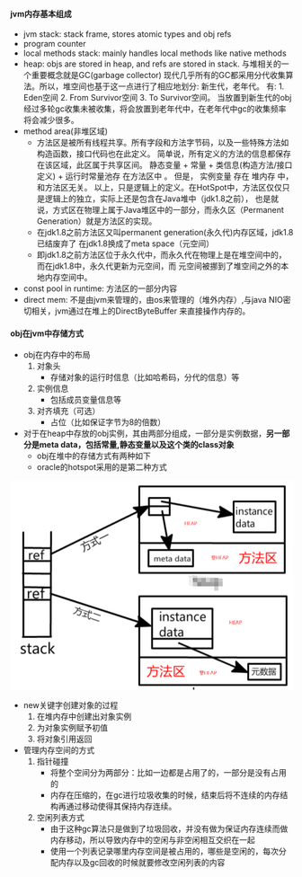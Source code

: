 #### jvm内存基本组成
* jvm stack: stack frame, stores atomic types and obj refs
* program counter
* local methods stack: mainly handles local methods like native methods
* heap: objs are stored in heap, and refs are stored in stack. 与堆相关的一个重要概念就是GC(garbage collector)
    现代几乎所有的GC都采用分代收集算法。所以，堆空间也基于这一点进行了相应地划分: 新生代，老年代。
    有: 1. Eden空间 2. From Survivor空间 3. To Survivor空间。
    当放置到新生代的obj经过多轮gc收集未被收集，将会放置到老年代中，在老年代中gc的收集频率将会减少很多。
* method area(非堆区域)
    * 方法区是被所有线程共享。所有字段和方法字节码，以及一些特殊方法如构造函数，接口代码也在此定义。
      简单说，所有定义的方法的信息都保存在该区域，此区属于共享区间。
      静态变量 + 常量 + 类信息(构造方法/接口定义) + 运行时常量池存 在方法区中 。
      但是， 实例变量 存在 堆内存 中，和方法区无关。
      以上，只是逻辑上的定义。在HotSpot中，方法区仅仅只是逻辑上的独立，实际上还是包含在Java堆中（jdk1.8之前），
      也是就说，方式区在物理上属于Java堆区中的一部分，而永久区（Permanent Generation）就是方法区的实现。
    * 在jdk1.8之前方法区又叫permanent generation(永久代)内存区域，jdk1.8已结废弃了
        在jdk1.8换成了meta space（元空间）
    * 即jdk1.8之前方法区位于永久代中，而永久代在物理上是在堆空间中的，而在jdk1.8中，永久代更新为元空间，而
        元空间被挪到了堆空间之外的本地内存空间中。
* const pool in runtime: 方法区的一部分内容
* direct mem: 不是由jvm来管理的，由os来管理的（堆外内存）,与java NIO密切相关，jvm通过在堆上的DirectByteBuffer
    来直接操作内存的。
#### obj在jvm中存储方式
* obj在内存中的布局
    1. 对象头
        * 存储对象的运行时信息（比如哈希码，分代的信息）等
    2. 实例信息
        * 包括成员变量信息等
    3. 对齐填充（可选）
        * 占位（比如保证字节为8的倍数）
* 对于在heap中存放的obj实例，其由两部分组成，一部分是实例数据，**另一部分是meta data，包括常量,静态变量以及这个类的class对象**
    * obj在堆中的存储方式有两种如下
    * oracle的hotspot采用的是第二种方式 
    
![](../imgs/obj_stored_in_jvm.png)
* new关键字创建对象的过程
    1. 在堆内存中创建出对象实例
    2. 为对象实例赋予初值
    3. 将对象引用返回
* 管理内存空间的方式
    1. 指针碰撞
        * 将整个空间分为两部分：比如一边都是占用了的，一部分是没有占用的
        * 内存在压缩的，在gc进行垃圾收集的时候，结束后将不连续的内存结构再通过移动使得其保持内存连续。
    2. 空闲列表方式
        * 由于这种gc算法只是做到了垃圾回收，并没有做为保证内存连续而做内存移动，所以导致内存中的空闲与非空闲相互交织在一起
        * 使用一个列表记录哪里内存空间是被占用的，哪些是空闲的，每次分配内存以及gc回收的时候就要修改空闲列表的内容
    
        
